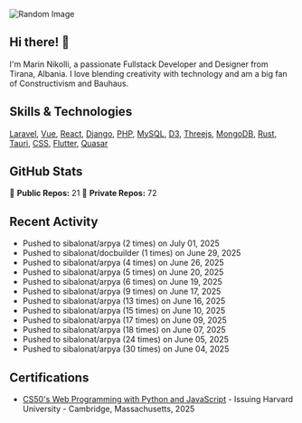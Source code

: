 ![Random Image](assets/4.png)
## Hi there! 👋

I'm Marin Nikolli, a passionate Fullstack Developer and Designer from Tirana, Albania. I love blending creativity with technology and am a big fan of Constructivism and Bauhaus.

## Skills & Technologies

[Laravel](https://laravel.com/), [Vue](https://vuejs.org/), [React](https://react.dev/), [Django](https://www.djangoproject.com/), [PHP](https://www.php.net/), [MySQL](https://www.mysql.com/), [D3](https://d3js.org/), [Threejs](https://threejs.org/), [MongoDB](https://www.mongodb.com/?msockid=18f41f88c021681c2a650aaac1546995), [Rust](https://www.rust-lang.org/), [Tauri](https://tauri.app/), [CSS](https://css3.com/), [Flutter](https://flutter.dev/), [Quasar](https://quasar.dev/)

## GitHub Stats

🌟 **Public Repos:** 21
🌟 **Private Repos:** 72  

## Recent Activity
- Pushed to sibalonat/arpya (2 times) on July 01, 2025
- Pushed to sibalonat/docbuilder (1 times) on June 29, 2025
- Pushed to sibalonat/arpya (4 times) on June 26, 2025
- Pushed to sibalonat/arpya (5 times) on June 20, 2025
- Pushed to sibalonat/arpya (6 times) on June 19, 2025
- Pushed to sibalonat/arpya (9 times) on June 17, 2025
- Pushed to sibalonat/arpya (13 times) on June 16, 2025
- Pushed to sibalonat/arpya (15 times) on June 10, 2025
- Pushed to sibalonat/arpya (17 times) on June 09, 2025
- Pushed to sibalonat/arpya (18 times) on June 07, 2025
- Pushed to sibalonat/arpya (24 times) on June 05, 2025
- Pushed to sibalonat/arpya (30 times) on June 04, 2025



## Certifications

- [CS50's Web Programming with
Python and JavaScript](https://certificates.cs50.io/faf4470c-c773-489d-bc3e-b0086a8a5404.pdf?size=letter) - Issuing Harvard University - Cambridge, Massachusetts, 2025
